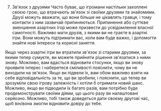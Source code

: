 7. Зв'язок з друзями
Часто буває, що ігромани настільки захоплені своєю грою, що втрачають зв'язок зі своїми друзями та знайомими. Друзі можуть вважати, що вони більше не цікавлять гравця, і тому контакти з ним зазвичай припиняються. Припинення або суттєве зменшення азартних ігор може призвести до усвідомлення власної самотності. Важливо мати друзів, з якими ви не граєте в азартні ігри. Вони можуть підтримати вас, коли вам буде важко, і допомогти знайти нові інтереси та корисні заняття.


Якщо через азартні ігри ви втратили зв'язок зі старими друзями, за якими тепер сумуєте, ви можете прийняти рішення зв'язатися з ними знову. Можливо, вам вдасться відновити стосунки, якщо ви знову проявите інтерес і наберетеся сміливості пояснити, чому ви не виходили на зв'язок. Якщо ви підвели їх, вам обом важливо взяти на себе відповідальність за те, що ви зробили, і пояснити, що тепер ви зрозуміли свою ігрову залежність і хотіли б отримати новий шанс. Можливо, якщо ви підводили їх багато разів, вам потрібно буде продемонструвати своїми діями, що цього разу ви налаштовані серйозно. Можливо, тобі також доведеться дати своєму другові час, щоб він/вона змогли відновити довіру до тебе.
